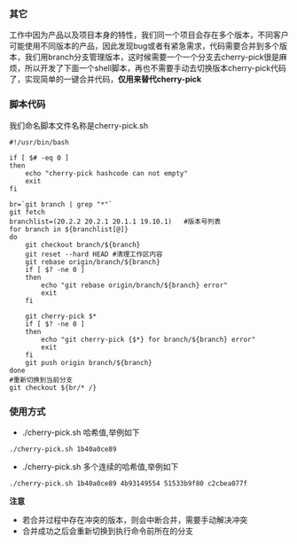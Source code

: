 ### 其它
工作中因为产品以及项目本身的特性，我们同一个项目会存在多个版本，不同客户可能使用不同版本的产品，因此发现bug或者有紧急需求，代码需要合并到多个版本，我们用branch分支管理版本，这时候需要一个一个分支去cherry-pick很是麻烦，所以开发了下面一个shell脚本，再也不需要手动去切换版本cherry-pick代码了，实现简单的一键合并代码，**仅用来替代cherry-pick**

### 脚本代码
我们命名脚本文件名称是cherry-pick.sh
```shell
#!/usr/bin/bash

if [ $# -eq 0 ]
then
    echo "cherry-pick hashcode can not empty"
    exit
fi

br=`git branch | grep "*"`
git fetch
branchlist=(20.2.2 20.2.1 20.1.1 19.10.1)   #版本号列表
for branch in ${branchlist[@]}
do
    git checkout branch/${branch}
    git reset --hard HEAD #清理工作区内容
    git rebase origin/branch/${branch}
    if [ $? -ne 0 ]
    then
        echo "git rebase origin/branch/${branch} error"
        exit
    fi
    
    git cherry-pick $*
    if [ $? -ne 0 ]
    then
        echo "git cherry-pick {$*} for branch/${branch} error"
        exit
    fi
    git push origin branch/${branch}
done
#重新切换到当前分支
git checkout ${br/* /}
```
### 使用方式
- ./cherry-pick.sh 哈希值,举例如下
```
./cherry-pick.sh 1b40a0ce89
```
- ./cherry-pick.sh 多个连续的哈希值,举例如下
```
./cherry-pick.sh 1b40a0ce89 4b93149554 51533b9f80 c2cbea077f
```
**注意**
- 若合并过程中存在冲突的版本，则会中断合并，需要手动解决冲突
- 合并成功之后会重新切换到执行命令前所在的分支